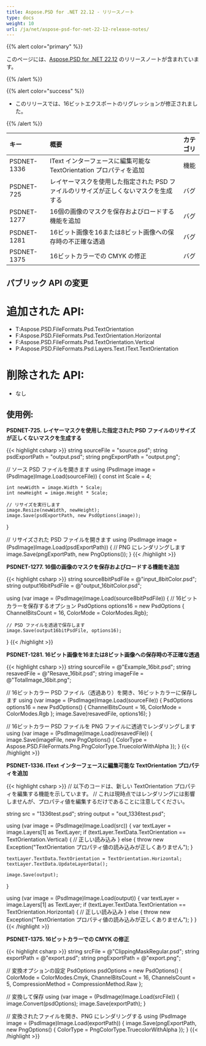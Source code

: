 ```yaml
---
title: Aspose.PSD for .NET 22.12 - リリースノート
type: docs
weight: 10
url: /ja/net/aspose-psd-for-net-22-12-release-notes/
---
```


{{% alert color="primary" %}}

このページには、[Aspose.PSD for .NET 22.12](https://www.nuget.org/packages/Aspose.PSD/) のリリースノートが含まれています。

{{% /alert %}}

{{% alert color="success" %}}

- このリリースでは、16ビットエクスポートのリグレッションが修正されました。

{{% /alert %}}

|**キー**|**概要**|**カテゴリ**|
| :- | :- | :- |
|PSDNET-1336|IText インターフェースに編集可能な TextOrientation プロパティを追加|機能|
|PSDNET-725|レイヤーマスクを使用した指定された PSD ファイルのリサイズが正しくないマスクを生成する|バグ|
|PSDNET-1277|16個の画像のマスクを保存およびロードする機能を追加|バグ|
|PSDNET-1281|16ビット画像を16または8ビット画像への保存時の不正確な透過|バグ|
|PSDNET-1375|16ビットカラーでの CMYK の修正|バグ|


## **パブリック API の変更**
# **追加された API:**
- T:Aspose.PSD.FileFormats.Psd.TextOrientation
- F:Aspose.PSD.FileFormats.Psd.TextOrientation.Horizontal
- F:Aspose.PSD.FileFormats.Psd.TextOrientation.Vertical
- P:Aspose.PSD.FileFormats.Psd.Layers.Text.IText.TextOrientation


# **削除された API:**
- なし


## **使用例:**

**PSDNET-725. レイヤーマスクを使用した指定された PSD ファイルのリサイズが正しくないマスクを生成する**

{{< highlight csharp >}}
string sourceFile = "source.psd";
string psdExportPath = "output.psd";
string pngExportPath = "output.png";

// ソース PSD ファイルを開きます
using (PsdImage image = (PsdImage)Image.Load(sourceFile))
{
    const int Scale = 4;

    int newWidth = image.Width * Scale;
    int newHeight = image.Height * Scale;

    // リサイズを実行します
    image.Resize(newWidth, newHeight);
    image.Save(psdExportPath, new PsdOptions(image));
}

// リサイズされた PSD ファイルを開きます
using (PsdImage image = (PsdImage)Image.Load(psdExportPath))
{
    // PNG にレンダリングします
    image.Save(pngExportPath, new PngOptions());
}
{{< /highlight >}}

**PSDNET-1277. 16個の画像のマスクを保存およびロードする機能を追加**

{{< highlight csharp >}}
string source8bitPsdFile = @"input_8bitColor.psd";
string output16bitPsdFile = @"output_16bitColor.psd";

using (var image = (PsdImage)Image.Load(source8bitPsdFile))
{
    // 16ビットカラーを保存するオプション
    PsdOptions options16 = new PsdOptions { ChannelBitsCount = 16, ColorMode = ColorModes.Rgb};

    // PSD ファイルを透過で保存します
    image.Save(output16bitPsdFile, options16);
}
{{< /highlight >}}

**PSDNET-1281. 16ビット画像を16または8ビット画像への保存時の不正確な透過**

{{< highlight csharp >}}
string sourceFile = @"Example_16bit.psd";
string resavedFile = @"Resave_16bit.psd";
string imageFile = @"TotalImage_16bit.png";

// 16ビットカラー PSD ファイル（透過あり）を開き、16ビットカラーに保存します
using (var image = (PsdImage)Image.Load(sourceFile))
{
    PsdOptions options16 = new PsdOptions() { ChannelBitsCount = 16, ColorMode = ColorModes.Rgb };
    image.Save(resavedFile, options16);
}

// 16ビットカラー PSD ファイルを PNG ファイルに透過でレンダリングします
using (var image = (PsdImage)Image.Load(resavedFile))
{
    image.Save(imageFile, new PngOptions() { ColorType = Aspose.PSD.FileFormats.Png.PngColorType.TruecolorWithAlpha });
}
{{< /highlight >}}

**PSDNET-1336. IText インターフェースに編集可能な TextOrientation プロパティを追加**

{{< highlight csharp >}}
// 以下のコードは、新しい TextOrientation プロパティを編集する機能を示しています。
// これは現時点ではレンダリングには影響しませんが、プロパティ値を編集するだけであることに注意してください。

string src = "1336test.psd";
string output = "out_1336test.psd";

using (var image = (PsdImage)Image.Load(src))
{
    var textLayer = image.Layers[1] as TextLayer;
    if (textLayer.TextData.TextOrientation == TextOrientation.Vertical)
    {
        // 正しい読み込み
    }
    else
    {
        throw new Exception("TextOrientation プロパティ値の読み込みが正しくありません");
    }

    textLayer.TextData.TextOrientation = TextOrientation.Horizontal;
    textLayer.TextData.UpdateLayerData();

    image.Save(output);
}

using (var image = (PsdImage)Image.Load(output))
{
    var textLayer = image.Layers[1] as TextLayer;
    if (textLayer.TextData.TextOrientation == TextOrientation.Horizontal)
    {
        // 正しい読み込み
    }
    else
    {
        throw new Exception("TextOrientation プロパティ値の読み込みが正しくありません");
    }
}
{{< /highlight >}}

**PSDNET-1375. 16ビットカラーでの CMYK の修正**

{{< highlight csharp >}}
string srcFile = @"ClippingMaskRegular.psd";
string exportPath = @"export.psd";
string pngExportPath = @"export.png";

// 変換オプションの設定
PsdOptions psdOptions = new PsdOptions()
{
    ColorMode = ColorModes.Cmyk,
    ChannelBitsCount = 16,
    ChannelsCount = 5,
    CompressionMethod = CompressionMethod.Raw
};

// 変換して保存
using (var image = (PsdImage)Image.Load(srcFile))
{
    image.Convert(psdOptions);
    image.Save(exportPath);
}

// 変換されたファイルを開き、PNG にレンダリングする
using (PsdImage image = (PsdImage)Image.Load(exportPath))
{
    image.Save(pngExportPath, new PngOptions() { ColorType = PngColorType.TruecolorWithAlpha });
}
{{< /highlight >}}
